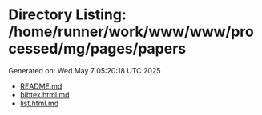 # Directory Listing: /home/runner/work/www/www/processed/mg/pages/papers
Generated on: Wed May  7 05:20:18 UTC 2025

- [README.md](README.md)
- [bibtex.html.md](bibtex.html.md)
- [list.html.md](list.html.md)
